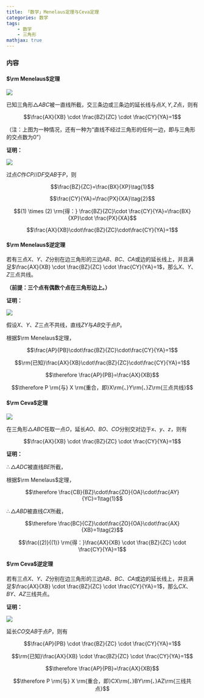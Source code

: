 ```yaml
---
title: 「数学」Menelaus定理与Ceva定理
categories: 数学
tags:
    - 数学
    - 三角形
mathjax: true
---
```


### 内容

#### $\rm Menelaus$定理

![](https://s2.ax1x.com/2020/01/21/1F6YfH.png)

已知三角形$\triangle ABC$被一直线所截，交三条边或三条边的延长线与点$X, Y, Z$点，则有

$$\frac{AX}{XB} \cdot \frac{BZ}{ZC} \cdot \frac{CY}{YA}=1$$

（注：上图为一种情况，还有一种为“直线不经过三角形的任何一边，即与三角形的交点数为$0$”）

**证明：**

![](https://s2.ax1x.com/2020/01/23/1Ezerd.png)

过点$C$作$CP // DF$交$AB$于$P$，则

$$\frac{BZ}{ZC}=\frac{BX}{XP}\tag{1}$$

$$\frac{CY}{YA}=\frac{PX}{XA}\tag{2}$$

$$(1) \times (2) \rm{得：} \frac{BZ}{ZC}\cdot \frac{CY}{YA}=\frac{BX}{XP}\cdot \frac{PX}{XA}$$

$$\frac{AX}{XB}\cdot\frac{BZ}{ZC}\cdot\frac{CY}{YA}=1$$

#### $\rm Menelaus$逆定理

若有三点$X$、$Y$、$Z$分别在边三角形的三边$AB$、$BC$、$CA$或边的延长线上，并且满足$\frac{AX}{XB} \cdot \frac{BZ}{ZC} \cdot \frac{CY}{YA}=1$，那么$X$、$Y$、$Z$三点共线。

**（前提：三个点有偶数个点在三角形边上。）**

**证明：**

![](https://s2.ax1x.com/2020/01/23/1Vp0vF.png)

假设$X$、$Y$、$Z$三点不共线，直线$ZY$与$AB$交于点$P$。

根据$\rm Menelaus$定理，

$$\frac{AP}{PB}\cdot\frac{BZ}{ZC}\cdot\frac{CY}{YA}=1$$

$$\rm{已知}\frac{AX}{XB}\cdot\frac{BZ}{ZC}\cdot\frac{CY}{YA}=1$$

$$\therefore \frac{AP}{PB}=\frac{AX}{XB}$$

$$\therefore P \rm{与} X \rm{重合，即}X\rm{、}Y\rm{、}Z\rm{三点共线}$$

#### $\rm Ceva$定理

![](https://s2.ax1x.com/2020/01/22/1ESDV1.png)

在三角形$\triangle ABC$任取一点$O$，延长$AO$、$BO$、$CO$分别交对边于$x$、$y$、$z$，则有

$$\frac{AX}{XB} \cdot \frac{BZ}{ZC} \cdot \frac{CY}{YA}=1$$

**证明：**

$\therefore \triangle ADC$被直线$BE$所截，

根据$\rm Menelaus$定理，

$$\therefore \frac{CB}{BZ}\cdot\frac{ZO}{OA}\cdot\frac{AY}{YC}=1\tag{1}$$

$\therefore \triangle ABD$被直线$CX$所截，

$$\therefore \frac{BC}{CZ}\cdot\frac{ZO}{OA}\cdot\frac{AX}{XB}=1\tag{2}$$

$$\frac{(2)}{(1)} \rm{得：}\frac{AX}{XB} \cdot \frac{BZ}{ZC} \cdot \frac{CY}{YA}=1$$

#### $\rm Ceva$逆定理

若有三点$X$、$Y$、$Z$分别在边三角形的三边$AB$、$BC$、$CA$或边的延长线上，并且满足$\frac{AX}{XB} \cdot \frac{BZ}{ZC} \cdot \frac{CY}{YA}=1$，那么$CX$、$BY$、$AZ$三线共点。

**证明：**

![](https://s2.ax1x.com/2020/01/23/1VCXng.png)

延长$CO$交$AB$于点$P$，则有

$$\frac{AP}{PB} \cdot \frac{BZ}{ZC} \cdot \frac{CY}{YA}=1$$

$$\rm{已知}\frac{AX}{XB} \cdot \frac{BZ}{ZC} \cdot \frac{CY}{YA}=1$$

$$\therefore \frac{AP}{PB}=\frac{AX}{XB}$$

$$\therefore P \rm{与} X \rm{重合，即}CX\rm{、}BY\rm{、}AZ\rm{三线共点}$$